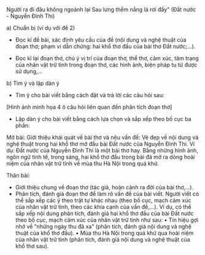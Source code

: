 Người ra đi đâu không ngoảnh lại
Sau lưng thềm nắng lá rơi đầy"
(Đất nước - Nguyễn Đình Thi)

a) Chuẩn bị (ví dụ với đề 2)

- Đọc kĩ đề bài, xác định yêu cầu của đề (nội dung và nghệ thuật của đoạn thơ; phạm vi dẫn chứng: hai khổ thơ đầu của bài thơ Đất nước;...).

- Đọc kĩ lại đoạn thơ, chú ý vị trí của đoạn thơ, thể thơ, cảm xúc, tâm trạng của nhân vật trữ tình trong đoạn thơ, các hình ảnh, biện pháp tu từ được sử dụng,...

b) Tìm ý và lập dàn ý

- Tìm ý cho bài viết bằng cách đặt và trả lời các câu hỏi sau:

[Hình ảnh minh họa 4 ô câu hỏi liên quan đến phân tích đoạn thơ]

- Lập dàn ý cho bài viết bằng cách lựa chọn và sắp xếp theo bố cục ba phần:

Mở bài:
Giới thiệu khái quát về bài thơ và nêu vấn đề: Vẻ đẹp về nội dung và nghệ thuật trong hai khổ thơ mở đầu bài Đất nước của Nguyễn Đình Thi. Ví dụ: Đất nước của Nguyễn Đình Thi là một bài thơ hay. Bằng những hình ảnh, ngôn ngữ tinh tế, trong sáng, hai khổ thơ đầu trong bài đã mở ra dòng hoài niệm của nhân vật trữ tình về mùa thu Hà Nội trong quá khứ.

Thân bài:
+ Giới thiệu chung về đoạn thơ (tác giả, hoàn cảnh ra đời của bài thơ,...).
+ Phân tích, đánh giá đoạn thơ để làm rõ vấn đề của bài viết. Người viết có thể sắp xếp các ý theo trật tự khác nhau (theo bố cục, mạch cảm xúc của nhân vật trữ tình, theo các khía cạnh của vấn đề,...). Ví dụ, có thể sắp xếp nội dung phân tích, đánh giá hai khổ thơ đầu của bài Đất nước theo bố cục, mạch cảm xúc của nhân vật trữ tình như sau:
• Tín hiệu gợi nhớ về "những ngày thu đã xa" (phân tích, đánh giá nội dung và nghệ thuật của khổ thơ đầu).
• Mùa thu Hà Nội trong quá khứ qua hoài niệm của nhân vật trữ tình (phân tích, đánh giá nội dung và nghệ thuật của khổ thơ sau).